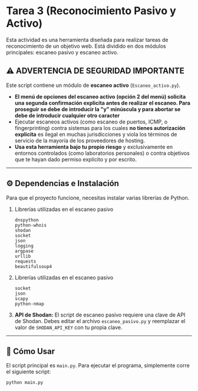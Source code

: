 # Tarea 3 (Reconocimiento Pasivo y Activo)

Esta actividad es una herramienta diseñada para realizar tareas de reconocimiento de un objetivo web. Está dividido en dos módulos principales: escaneo pasivo y escaneo activo.

## ⚠️ ADVERTENCIA DE SEGURIDAD IMPORTANTE

Este script contiene un módulo de **escaneo activo** (`Escaneo_activo.py`).

* **El menú de opciones del escaneo activo (opción 2 del menú) solicita una segunda confirmación explicita antes de realizar el escaneo. Para proseguir se debe de introducir la "y" minúscula y para abortar se debe de introducir cualquier otro caracter**
* Ejecutar escaneos activos (como escaneo de puertos, ICMP, o fingerprinting) contra sistemas para los cuales **no tienes autorización explícita** es ilegal en muchas jurisdicciones y viola los términos de servicio de la mayoría de los proveedores de hosting.
* **Usa esta herramienta bajo tu propio riesgo** y exclusivamente en entornos controlados (como laboratorios personales) o contra objetivos que te hayan dado permiso explícito y por escrito.

---

## ⚙️ Dependencias e Instalación

Para que el proyecto funcione, necesitas instalar varias librerías de Python.

1.  Librerías utilizadas en el escaneo pasivo

    ```
    dnspython
    python-whois
    shodan
    socket
    json
    logging
    argpase
    urllib
    requests
    beautifulsoup4
    ```

2.  Librerías utilizadas en el escaneo pasivo

    ```
    socket
    json
    scapy
    python-nmap
    ```

3.  **API de Shodan:** El script de escaneo pasivo requiere una clave de API de Shodan. Debes editar el archivo `escaneo_pasivo.py` y reemplazar el valor de `SHODAN_API_KEY` con tu propia clave.

---

## 🚀 Cómo Usar

El script principal es `main.py`. Para ejecutar el programa, simplemente corre el siguiente script:

```
python main.py
